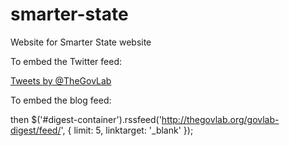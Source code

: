 # smarter-state
Website for Smarter State website


To embed the Twitter feed:

<a class="twitter-timeline" href="https://twitter.com/TheGovLab" data-widget-id="588760332207808512">Tweets by @TheGovLab</a>
<script>!function(d,s,id){var js,fjs=d.getElementsByTagName(s)[0],p=/^http:/.test(d.location)?'http':'https';if(!d.getElementById(id)){js=d.createElement(s);js.id=id;js.src=p+"://platform.twitter.com/widgets.js";fjs.parentNode.insertBefore(js,fjs);}}(document,"script","twitter-wjs");</script>

To embed the blog feed:

<script src="js/jquery.zrssfeed.min.js"></script>
then
$('#digest-container').rssfeed('http://thegovlab.org/govlab-digest/feed/',
  {
  limit: 5,
  linktarget: '_blank'
	});
